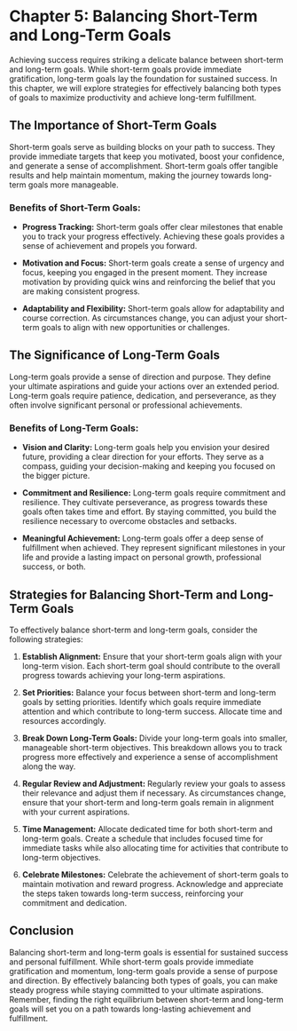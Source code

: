 Chapter 5: Balancing Short-Term and Long-Term Goals
===================================================

Achieving success requires striking a delicate balance between short-term and long-term goals. While short-term goals provide immediate gratification, long-term goals lay the foundation for sustained success. In this chapter, we will explore strategies for effectively balancing both types of goals to maximize productivity and achieve long-term fulfillment.

The Importance of Short-Term Goals
----------------------------------

Short-term goals serve as building blocks on your path to success. They provide immediate targets that keep you motivated, boost your confidence, and generate a sense of accomplishment. Short-term goals offer tangible results and help maintain momentum, making the journey towards long-term goals more manageable.

### Benefits of Short-Term Goals:

* **Progress Tracking:** Short-term goals offer clear milestones that enable you to track your progress effectively. Achieving these goals provides a sense of achievement and propels you forward.

* **Motivation and Focus:** Short-term goals create a sense of urgency and focus, keeping you engaged in the present moment. They increase motivation by providing quick wins and reinforcing the belief that you are making consistent progress.

* **Adaptability and Flexibility:** Short-term goals allow for adaptability and course correction. As circumstances change, you can adjust your short-term goals to align with new opportunities or challenges.

The Significance of Long-Term Goals
-----------------------------------

Long-term goals provide a sense of direction and purpose. They define your ultimate aspirations and guide your actions over an extended period. Long-term goals require patience, dedication, and perseverance, as they often involve significant personal or professional achievements.

### Benefits of Long-Term Goals:

* **Vision and Clarity:** Long-term goals help you envision your desired future, providing a clear direction for your efforts. They serve as a compass, guiding your decision-making and keeping you focused on the bigger picture.

* **Commitment and Resilience:** Long-term goals require commitment and resilience. They cultivate perseverance, as progress towards these goals often takes time and effort. By staying committed, you build the resilience necessary to overcome obstacles and setbacks.

* **Meaningful Achievement:** Long-term goals offer a deep sense of fulfillment when achieved. They represent significant milestones in your life and provide a lasting impact on personal growth, professional success, or both.

Strategies for Balancing Short-Term and Long-Term Goals
-------------------------------------------------------

To effectively balance short-term and long-term goals, consider the following strategies:

1. **Establish Alignment:** Ensure that your short-term goals align with your long-term vision. Each short-term goal should contribute to the overall progress towards achieving your long-term aspirations.

2. **Set Priorities:** Balance your focus between short-term and long-term goals by setting priorities. Identify which goals require immediate attention and which contribute to long-term success. Allocate time and resources accordingly.

3. **Break Down Long-Term Goals:** Divide your long-term goals into smaller, manageable short-term objectives. This breakdown allows you to track progress more effectively and experience a sense of accomplishment along the way.

4. **Regular Review and Adjustment:** Regularly review your goals to assess their relevance and adjust them if necessary. As circumstances change, ensure that your short-term and long-term goals remain in alignment with your current aspirations.

5. **Time Management:** Allocate dedicated time for both short-term and long-term goals. Create a schedule that includes focused time for immediate tasks while also allocating time for activities that contribute to long-term objectives.

6. **Celebrate Milestones:** Celebrate the achievement of short-term goals to maintain motivation and reward progress. Acknowledge and appreciate the steps taken towards long-term success, reinforcing your commitment and dedication.

Conclusion
----------

Balancing short-term and long-term goals is essential for sustained success and personal fulfillment. While short-term goals provide immediate gratification and momentum, long-term goals provide a sense of purpose and direction. By effectively balancing both types of goals, you can make steady progress while staying committed to your ultimate aspirations. Remember, finding the right equilibrium between short-term and long-term goals will set you on a path towards long-lasting achievement and fulfillment.
